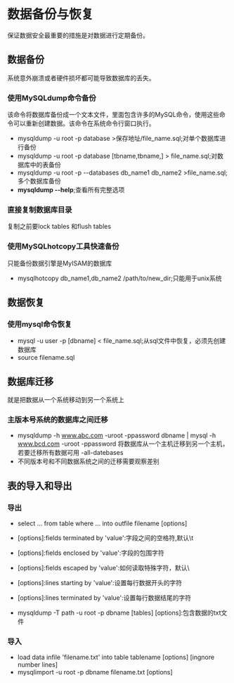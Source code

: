 # 数据备份与恢复
保证数据安全最重要的措施是对数据进行定期备份。

## 数据备份
系统意外崩溃或者硬件损坏都可能导致数据库的丢失。

### 使用MySQLdump命令备份
该命令将数据库备份成一个文本文件，里面包含许多的MySQL命令，使用这些命令可以重新创建数据。该命令在系统命令行窗口执行。
* mysqldump -u root -p database >保存地址/file_name.sql;对单个数据库进行备份
* mysqldump -u root -p database \[tbname,tbname,] > file_name.sql;对数据库中的表备份
* mysqldump -u root -p --databases db_name1 db_name2 >file_name.sql;多个数据库备份
* **mysqldump --help**;查看所有完整选项

### 直接复制数据库目录
复制之前要lock tables 和flush tables

### 使用MySQLhotcopy工具快速备份
只能备份数据引擎是MyISAM的数据库
* mysqlhotcopy db_name1,db_name2 /path/to/new_dir;只能用于unix系统

## 数据恢复 

### 使用mysql命令恢复
* mysql -u user -p \[dbname] < file_name.sql;从sql文件中恢复，必须先创建数据库
* source filename.sql

## 数据库迁移
就是把数据从一个系统移动到另一个系统上

### 主版本号系统的数据库之间迁移
* mysqldump -h www.abc.com -uroot -ppassword dbname | mysql -h www.bcd.com -uroot -ppassword
将数据库从一个主机迁移到另一个主机，若要迁移所有数据可用 -all-datebases
* 不同版本号和不同数据系统之间的迁移需要观察差别

## 表的导入和导出

### 导出
* select ... from table where ... into outfile filename \[options]
* \[options]:fields terminated by 'value':字段之间的空格符,默认\t
* \[options]:fields enclosed by 'value':字段的包围字符
* \[options]:fields escaped by 'value':如何读取特殊字符，默认\
* \[options]:lines starting by 'value':设置每行数据开头的字符
* \[options]:lines terminated by 'value':设置每行数据结尾的字符

* mysqldump -T path -u root -p dbname \[tables] \[options]:包含数据的txt文件

### 导入
* load data infile 'filename.txt' into table tablename \[options] \[ingnore number lines]
* mysqlimport -u root -p dbname filename.txt \[options]